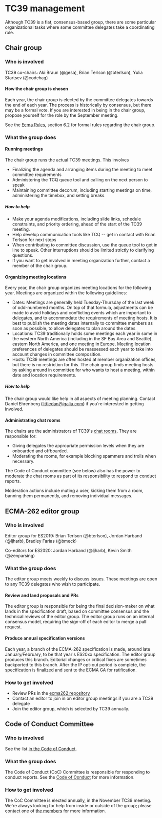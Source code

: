 # TC39 management

Although TC39 is a flat, consensus-based group, there are some particular organizational tasks where some committee delegates take a coordinating role.

## Chair group

### Who is involved

TC39 co-chairs: Aki Braun (@gesa), Brian Terlson (@bterlson), Yulia Startsev (@codehag)

#### How the chair group is chosen

Each year, the chair group is elected by the committee delegates towards the end of each year. The process is historically by consensus, but there may be a formal vote. If you are interested in being in the chair group, propose yourself for the role by the September meeting.

See the [Ecma Rules](https://www.ecma-international.org/memento/EcmaRules.htm), section 6.2 for formal rules regarding the chair group.

### What the group does

#### Running meetings

The chair group runs the actual TC39 meetings. This involves

- Finalizing the agenda and arranging items during the meeting to meet committee requirements
- Administering the TCQ queue tool and calling on the next person to speak
- Maintaining committee decorum, including starting meetings on time, administering the timebox, and setting breaks

##### How to help

- Make your agenda modifications, including slide links, schedule constraints, and priority ordering, ahead of the start of the TC39 meeting.
- Help develop communication tools like TCQ -- get in contact with Brian Terlson for next steps
- When contributing to committee discussion, use the queue tool to get in line to speak. Other interruptions should be limited strictly to clarifying questions.
- If you want to get involved in meeting organization further, contact a member of the chair group.

#### Organizing meeting locations

Every year, the chair group organizes meeting locations for the following year. Meetings are organized within the following guidelines:

- Dates: Meetings are generally held Tuesday-Thursday of the last week of odd-numbered months. On top of that formula, adjustments can be made to avoid holidays and conflicting events which are important to delegates, and to accommodate the requirements of meeting hosts. It is best to publish the meeting dates internally to committee members as soon as possible, to allow delegates to plan around the dates.
- Locations: TC39 traditionally holds some meetings each year in some in the western North America (including in the SF Bay Area and Seattle), eastern North America, and one meeting in Europe. Meeting location preferences of delegates should be reassessed each year to take into account changes in committee composition.
- Hosts: TC39 meetings are often hosted at member organization offices, but there is no restriction for this. The chair group finds meeting hosts by asking around in committee for who wants to host a meeting, within date and location requirements.

##### How to help

The chair group would like help in all aspects of meeting planning. Contact Daniel Ehrenberg (<littledan@igalia.com>) if you're interested in getting involved.

#### Administrating chat rooms

The chairs are the administrators of TC39's [chat rooms](./matrix-guide.md).
They are responsible for:

- Giving delegates the appropriate permission levels when they are onboarded and offboarded.
- Moderating the rooms, for example blocking spammers and trolls when necessary.

The Code of Conduct committee (see below) also has the power to moderate the chat rooms as part of its responsibility to respond to conduct reports.

Moderation actions include muting a user, kicking them from a room, banning them permanently, and removing individual messages.

## ECMA-262 editor group

### Who is involved

Editor group for ES2019: Brian Terlson (@bterlson), Jordan Harband (@ljharb), Bradley Farias (@bmeck)

Co-editors for ES2020: Jordan Harband (@ljharb), Kevin Smith (@zenparsing)

### What the group does

The editor group meets weekly to discuss issues. These meetings are open to any TC39 delegates who wish to participate.

#### Review and land proposals and PRs

The editor group is responsible for being the final decision-maker on what lands in the specification draft, based on committee consensus and the technical reviews of the editor group. The editor group runs on an internal consensus model, requiring the sign-off of each editor to merge a pull request.

#### Produce annual specification versions

Each year, a branch of the ECMA-262 specification is made, around late January/February, to be that year's ES20xx specification. The editor group produces this branch. Editorial changes or critical fixes are sometimes backported to this branch. After the IP opt-out period is complete, the specification is finalized and sent to the ECMA GA for ratification.

### How to get involved

- Review PRs in the [ecma262 repository](https://github.com/tc39/ecma262/pulls)
- Contact an editor to join in on editor group meetings if you are a TC39 delegate
- Join the editor group, which is selected by TC39 annually.

## Code of Conduct Committee

### Who is involved

See the list [in the Code of Conduct](https://tc39.es/code-of-conduct/#code-of-conduct-committee).

### What the group does

The Code of Conduct (CoC) Committee is responsible for responding to conduct reports. See the [Code of Conduct](https://tc39.es/code-of-conduct/) for more information.

### How to get involved

The CoC Committee is elected annually, in the November TC39 meeting. We're always looking for help from inside or outside of the group; please contact one of [the members](https://tc39.es/code-of-conduct/#code-of-conduct-committee) for more information.

